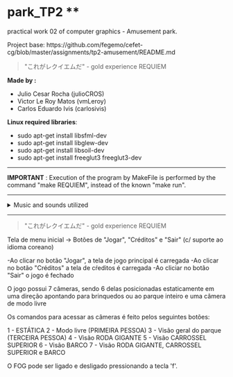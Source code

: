 # park_TP2 **


<p> practical work 02 of computer graphics - Amusement park. </p>
<p>Project base: https://github.com/fegemo/cefet-cg/blob/master/assignments/tp2-amusement/README.md </p>
     
     
     
>"これがレクイエムだ" 
           - gold experience REQUIEM

**Made by :**
- Julio Cesar Rocha (julioCROS)
- Victor Le Roy Matos (vmLeroy) 
- Carlos Eduardo Ivis (carlosivis) 


**Linux required libraries**: 
- sudo apt-get install libsfml-dev
- sudo apt-get install libglew-dev          
- sudo apt-get install libsoil-dev         
- sudo apt-get install freeglut3 freeglut3-dev 


*************************************************
**IMPORTANT** : Execution of the program by MakeFile is
performed by the command "make REQUIEM", instead of the
known "make run".
**************************************************


<details><summary>Music and sounds utilized</summary>
<p>
  
<pre>
1. Smash Bros Brawl - Main theme                          : https://www.youtube.com/watch?v=zeKE0NHUtUw
2. twice - Feel Special | Fancy | Likey | TT mashup       : https://www.youtube.com/watch?v=qZoJme02cG4
3. Awaken - Pillar men theme (JoJoREFENRECE)              : https://www.youtube.com/watch?v=XUhVCoTsBaM
</pre>

</p>
</details>

_________________________________________________

>"これがレクイエムだ" 
           - gold experience REQUIEM


Tela de menu inicial -> Botões de "Jogar", "Créditos" e "Sair" (c/ suporte ao idioma coreano)

-Ao clicar no botão "Jogar", a tela de jogo principal é carregada
-Ao clicar no botão "Créditos" a tela de cŕeditos é carregada
-Ao cliciar no botão "Sair" o jogo é fechado

O jogo possui 7 câmeras, sendo 6 delas posicionadas estaticamente em uma direção
apontando para brinquedos ou ao parque inteiro e uma câmera de modo livre

Os comandos para acessar as câmeras é feito pelos seguintes botões:

1 - ESTÁTICA
2 - Modo livre (PRIMEIRA PESSOA)
3 - Visão geral do parque (TERCEIRA PESSOA)
4 - Visão RODA GIGANTE
5 - Visão CARROSSEL SUPERIOR
6 - Visão BARCO
7 - Visão RODA GIGANTE, CARROSSEL SUPERIOR e BARCO

O FOG pode ser ligado e desligado pressionando a tecla 'f'.
